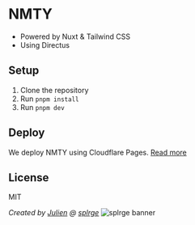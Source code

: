 # NMTY
- Powered by Nuxt & Tailwind CSS
- Using Directus

## Setup
1. Clone the repository
2. Run `pnpm install`
3. Run `pnpm dev`

## Deploy
We deploy NMTY using Cloudflare Pages. [Read more](https://nuxt.com/deploy/cloudflare)

## License
MIT

*Created by [Julien](https://github.com/dev-cetus) @ [splrge](https://splrge.dev)*
![splrge banner](https://i.imgur.com/QxrQOAT.png)